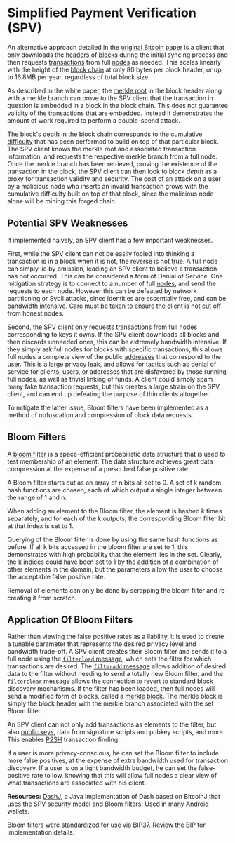 # Simplified Payment Verification (SPV)

An alternative approach detailed in the [original Bitcoin paper](https://bitcoin.org/en/bitcoin-paper) is a client that only downloads the [headers](../resources/glossary.md#header) of [blocks](../resources/glossary.md#block) during the initial syncing process and then requests [transactions](../resources/glossary.md#transaction) from full [nodes](../resources/glossary.md#node) as needed. This scales linearly with the height of the [block chain](../resources/glossary.md#block-chain) at only 80 bytes per block header, or up to 16.8MB per year, regardless of total block size.

As described in the white paper, the [merkle root](../resources/glossary.md#merkle-root) in the block header along with a merkle branch can prove to the SPV client that the transaction in question is embedded in a block in the block chain. This does not guarantee validity of the transactions that are embedded. Instead it demonstrates the amount of work required to perform a double-spend attack.

The block's depth in the block chain corresponds to the cumulative [difficulty](../resources/glossary.md#difficulty) that has been performed to build on top of that particular block. The SPV client knows the merkle root and associated transaction information, and requests the respective merkle branch from a full node. Once the merkle branch has been retrieved, proving the existence of the transaction in the block, the SPV client can then look to block *depth* as a proxy for transaction validity and security. The cost of an attack on a user by a malicious node who inserts an invalid transaction grows with the cumulative difficulty built on top of that block, since the malicious node alone will be mining this forged chain.

## Potential SPV Weaknesses

If implemented naively, an SPV client has a few important weaknesses.

First, while the SPV client can not be easily fooled into thinking a transaction is in a block when it is not, the reverse is not true. A full node can simply lie by omission, leading an SPV client to believe a transaction has not occurred. This can be considered a form of Denial of Service. One mitigation strategy is to connect to a number of full [nodes](../resources/glossary.md#node), and send the requests to each node. However this can be defeated by network partitioning or Sybil attacks, since identities are essentially free, and can be bandwidth intensive. Care must be taken to ensure the client is not cut off from honest nodes.

Second, the SPV client only requests transactions from full nodes corresponding to keys it owns. If the SPV client downloads all blocks and then discards unneeded ones, this can be extremely bandwidth intensive. If they simply ask full nodes for blocks with specific transactions, this allows full nodes a complete view of the public [addresses](../resources/glossary.md#address) that correspond to the user. This is a large privacy leak, and allows for tactics such as denial of service for clients, users, or addresses that are disfavored by those running full nodes, as well as trivial linking of funds. A client could simply spam many fake transaction requests, but this creates a large strain on the SPV client, and can end up defeating the purpose of thin clients altogether.

To mitigate the latter issue, Bloom filters have been implemented as a method of obfuscation and compression of block data requests.

## Bloom Filters

A [bloom filter](../resources/glossary.md#bloom-filter) is a space-efficient probabilistic data structure that is used to test membership of an element. The data structure achieves great data compression at the expense of a prescribed false positive rate.

A Bloom filter starts out as an array of n bits all set to 0. A set of k random hash functions are chosen, each of which output a single integer between the range of 1 and n.

When adding an element to the Bloom filter, the element is hashed k times separately, and for each of the k outputs, the corresponding Bloom filter bit at that index is set to 1.

Querying of the Bloom filter is done by using the same hash functions as before. If all k bits accessed in the bloom filter are set to 1, this demonstrates with high probability that the element lies in the set. Clearly, the k indices could have been set to 1 by the addition of a combination of other elements in the domain, but the parameters allow the user to choose the acceptable false positive rate.

Removal of elements can only be done by scrapping the bloom filter and re-creating it from scratch.

## Application Of Bloom Filters

Rather than viewing the false positive rates as a liability, it is used to create a tunable parameter that represents the desired privacy level and bandwidth trade-off. A SPV client creates their Bloom filter and sends it to a full node using the [`filterload` message](../reference/p2p-network-control-messages.md#filterload), which sets the filter for which transactions are desired. The [`filteradd` message](../reference/p2p-network-control-messages.md#filteradd) allows addition of desired data to the filter without needing to send a totally new Bloom filter, and the [`filterclear` message](../reference/p2p-network-control-messages.md#filterclear) allows the connection to revert to standard block discovery mechanisms. If the filter has been loaded, then full nodes will send a modified form of blocks, called a [merkle block](../resources/glossary.md#merkle-block). The merkle block is simply the block header with the merkle branch associated with the set Bloom filter.

An SPV client can not only add transactions as elements to the filter, but also [public keys](../resources/glossary.md#public-key), data from signature scripts and pubkey scripts, and more. This enables [P2SH](../resources/glossary.md#pay-to-script-hash) transaction finding.

If a user is more privacy-conscious, he can set the Bloom filter to include more false positives, at the expense of extra bandwidth used for transaction discovery. If a user is on a tight bandwidth budget, he can set the false-positive rate to low, knowing that this will allow full nodes a clear view of what transactions are associated with his client.

**Resources:** [DashJ](https://github.com/HashEngineering/dashj), a Java implementation of Dash based on BitcoinJ that uses the SPV security model and Bloom filters. Used in many Android wallets.

Bloom filters were standardized for use via [BIP37](https://github.com/bitcoin/bips/blob/master/bip-0037.mediawiki). Review the BIP for implementation details.
